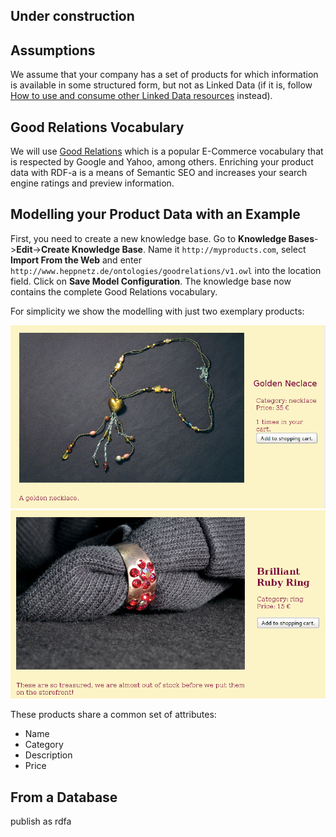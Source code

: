 ## Under construction

## Assumptions
We assume that your company has a set of products for which information is available in some structured form, but not as Linked Data (if it is, follow [How to use and consume other Linked Data resources](How-to-use-and-consume-other-Linked-Data-resources) instead).

## Good Relations Vocabulary
We will use [Good Relations](http://www.heppnetz.de/projects/goodrelations/) which is a popular E-Commerce vocabulary that is respected by Google and Yahoo, among others. Enriching your product data with RDF-a is a means of Semantic SEO and increases your search engine ratings and preview information.

## Modelling your Product Data with an Example

First, you need to create a new knowledge base. Go to **Knowledge Bases**->**Edit**->**Create Knowledge Base**. Name it `http://myproducts.com`, select **Import From the Web** and enter `http://www.heppnetz.de/ontologies/goodrelations/v1.owl` into the location field. Click on **Save Model Configuration**. The knowledge base now contains the complete Good Relations vocabulary. 

For simplicity we show the modelling with just two exemplary products:

![Example Product Neclace](images/necklace_without_navigation.png)
![Example Product Ring](images/brilliant_ruby_ring_without_navigation.png)

These products share a common set of attributes:
- Name
- Category
- Description
- Price



## From a Database

publish as rdfa